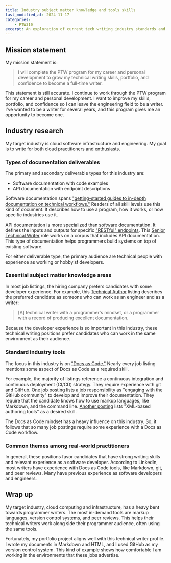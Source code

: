 ```yaml
---
title: Industry subject matter knowledge and tools skills
last_modified_at: 2024-11-17
categories:
    - PTW310
excerpt: An exploration of current tech writing industry standards and tools.
---
```


## Mission statement

My mission statement is:

> I will complete the PTW program for my career and personal development to grow
> my technical writing skills, portfolio, and confidence to become a full-time writer.

This statement is still accurate. I continue to work through the PTW program for
my career and personal development. I want to improve my skills, portfolio, and
confidence so I can leave the engineering field to be a writer. I've wanted
to be a writer for several years, and this program gives me an opportunity to
become one.

## Industry research

My target industry is cloud software infrastructure and engineering. My goal is
to write for both cloud practitioners and enthusiasts.

### Types of documentation deliverables

The primary and secondary deliverable types for this industry are:

- Software documentation with code examples
- API documentation with endpoint descriptions

Software documentation spans
["getting-started guides to in-depth documentation on technical workflows."](https://www.linkedin.com/jobs/view/4077287219/?alternateChannel=search&refId=p1W9GyUioFPD9S88aU4f%2BA%3D%3D&trackingId=jcH%2FuCWqxBc2YcWOkLrbEQ%3D%3D)
Readers of all skill levels use this kind of document. It describes how to use
a program, how it works, or how specific industries use it.

API documentation is more specialized than software documentation. It defines the
inputs and outputs for specific ["RESTful" endpoints](https://restfulapi.net/).
This [Senior Technical Writer](https://www.linkedin.com/jobs/view/4051165476/?refId=54ab70a7-bbd0-4f4a-8885-ae679d0c6167&trackingId=xD7G5UnLQFedmiOK52iNnw%3D%3D)
role works on a corpus that includes API documentation. This
type of documentation helps programmers build systems on top of existing
software.

For either deliverable type, the primary audience are technical people
with experience as working or hobbyist developers.

### Essential subject matter knowledge areas

In most job listings, the hiring company prefers candidates with some
developer experience. For example, this [Technical Author](https://www.linkedin.com/jobs/view/4068265788/?refId=1efc6efe-c88a-4c3c-a1ad-978067e947d8&trackingId=%2BfDcTSn%2BRVSFchK3CDZypg%3D%3D&trk=flagship3_job_home_savedjobs)
listing describes the preferred candidate as someone who can work as an engineer
and as a writer:

> \[A\] technical writer with a programmer's mindset, or a programmer with a record
> of producing excellent documentation.

Because the developer experience is so important in this industry,
these technical writing positions prefer candidates who can work
in the same environment as their audience.

### Standard industry tools

The focus in this industry is on ["Docs as Code."](https://www.writethedocs.org/guide/docs-as-code/)
Nearly every job listing mentions some aspect of Docs as Code as a
required skill.

For example, the majority of listings reference a continuous integration and continuous
deployment (CI/CD) strategy. They require experience with git and GitHub.
[One job posting](https://www.linkedin.com/jobs/view/4076004596/?refId=1efc6efe-c88a-4c3c-a1ad-978067e947d8&trackingId=FixSxzypQHOQsDbpJGMqoQ%3D%3D&trk=flagship3_job_home_savedjobs)
lists a job responsibility as "engaging with the GitHub community" to develop
and improve their documentation. They require that the candidate knows
how to use markup languages, like Markdown, and the command line. [Another posting](https://www.linkedin.com/jobs/view/4077064242/?refId=1efc6efe-c88a-4c3c-a1ad-978067e947d8&trackingId=LjmAhZUNRcS0g%2FPIvXEisw%3D%3D&trk=flagship3_job_home_savedjobs)
lists "XML-based authoring tools" as a desired skill.

The Docs as Code mindset has a heavy influence on this industry. So, it follows
that so many job postings require some experience with a Docs as Code workflow.

### Common themes among real-world practitioners

In general, these positions favor candidates that have strong writing skills and
relevant experience as a software developer. According to LinkedIn, most writers
have experience with Docs as Code tools, like Markdown, git, and peer reviews.
Many have previous experience as software developers and engineers.

## Wrap up

My target industry, cloud computing and infrastructure, has a heavy
bent towards programmer writers. The most in-demand tools are
markup languages, version control systems, and peer reviews. This
helps their technical writers work along side their programmer
audience, often using the same tools.

Fortunately, my portfolio project aligns well with this
technical writer profile. I wrote my documents in Markdown
and HTML, and I used GitHub as my version control system.
This kind of example shows how comfortable I am working
in the environments that these jobs advertise.
